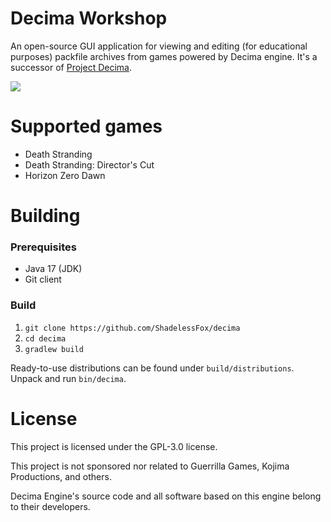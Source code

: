 # Decima Workshop

An open-source GUI application for viewing and editing (for educational purposes) packfile archives from games powered by Decima engine.
It's a successor of [Project Decima](https://github.com/REDxEYE/ProjectDecima).

![](https://user-images.githubusercontent.com/35821147/194948290-bca7da81-2ca0-4c6d-a7f2-91df27e88b99.png)

# Supported games
- Death Stranding
- Death Stranding: Director's Cut
- Horizon Zero Dawn

# Building
### Prerequisites
- Java 17 (JDK)
- Git client

### Build
1. `git clone https://github.com/ShadelessFox/decima`
2. `cd decima`
3. `gradlew build`

Ready-to-use distributions can be found under `build/distributions`. Unpack and run `bin/decima`.

# License
This project is licensed under the GPL-3.0 license.

This project is not sponsored nor related to Guerrilla Games, Kojima Productions, and others.

Decima Engine's source code and all software based on this engine belong to their developers.
